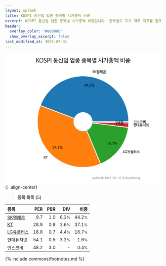 ```yaml
---
layout: splash
title: KOSPI 통신업 업종 종목별 시가총액 비중
excerpt: KOSPI 통신업 업종 종목별 시가총액 비중입니다. 종목별로 주요 재무 지표를 함께 표시합니다.
header:
  overlay_color: "#800000"
  show_overlay_excerpt: false
last_modified_at: 2025-07-31
---
```



![KOSPI 통신업 업종 종목별 시가총액 비중](/stats/sector/images/kospi_업종_통신업_종목.png){: .align-center}


> **종목 목록 (5)**<a id="list"></a>

| **종목** | **PER** | **PBR** | **DIV** | **비중** |
| :------- | ------: | ------: | ------: | -------: |
| [SK텔레콤](/017670/) | 9.7 | 1.0 | 6.3<small>%</small> | 44.2<small>%</small> |
| [KT](/030200/) | 28.9 | 0.8 | 3.6<small>%</small> | 37.1<small>%</small> |
| [LG유플러스](/032640/) | 16.8 | 0.7 | 4.4<small>%</small> | 16.7<small>%</small> |
| 현대퓨처넷 | 54.1 | 0.5 | 3.2<small>%</small> | 1.6<small>%</small> |
| 인스코비 | 48.2 | 3.0 | - | 0.4<small>%</small> |

{% include commons/footnotes.md %}
